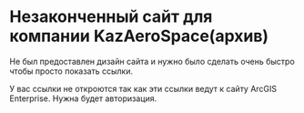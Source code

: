 # Незаконченный сайт для компании KazAeroSpace(архив)
Не был предоставлен дизайн сайта и нужно было сделать очень быстро чтобы просто показать ссылки.

У вас ссылки не откроются так как эти ссылки ведут к сайту ArcGIS Enterprise. Нужна будет авторизация.
